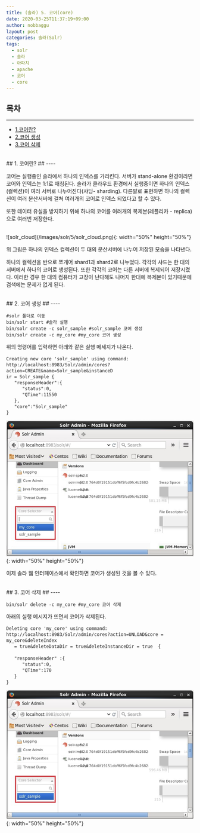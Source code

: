 ```yaml
---
title: (솔라) 5. 코어(core)
date: 2020-03-25T11:37:19+09:00
author: nobbaggu
layout: post
categories: 솔라(Solr)
tags:
  - solr
  - 솔라
  - 아파치
  - apache
  - 코어
  - core
---
```


## 목차 ##
---
- [1.코어란?](#1)
- [2.코어 생성](#2)
- [3.코어 삭제](#3)

<br>
<a name="1"/>
## 1. 코어란? ##
----

코어는 실행중인 솔라에서 하나의 인덱스를 가리킨다. 서버가 stand-alone 환경이라면 코어와 인덱스는 1:1로 매칭된다. 솔라가 클라우드 환경에서 실행중이면 하나의 인덱스(컬렉션)이 여러 서버로 나누어진다(샤딩- sharding). 다른말로 표현하면 하나의 컬렉션이 여러 분산서버에 걸쳐 여러개의 코어로 인덱스 되었다고 할 수 있다.

또한 데이터 유실을 방지하기 위해 하나의 코어를 여러개의 복제본(레플리카 - replica)으로 여러번 저장한다.

<br>
![solr_cloud](/images/solr/5/solr_cloud.png){: width="50%" height="50%"}

위 그림은 하나의 인덱스 컬렉션이 두 대의 분산서버에 나누어 저장된 모습을 나타낸다.

하나의 컬렉션을 반으로 쪼개어 shard1과 shard2로 나누었다. 각각의 샤드는 한 대의 서버에서 하나의 코어로 생성된다. 또한 각각의 코어는 다른 서버에 복제되어 저장시켰다. 이러한 경우 한 대의 컴퓨터가 고장이 난다해도 나머지 한대에 복제본이 있기때문에 검색에는 문제가 없게 된다.

<br>
<a name="2"/>
## 2. 코어 생성 ##
----

~~~ console
#solr 폴더로 이동
bin/solr start #솔라 실행
bin/solr create -c solr_sample #solr_sample 코어 생성
bin/solr create -c my_core #my_core 코어 생성
~~~

위의 명령어를 입력하면 아래와 같은 실행 메세지가 나온다.

~~~ console
Creating new core 'solr_sample' using command: 
http://localhost:8983/Solr/admin/cores?action=CREATE&name=Solr_sample&instanceD 
ir = Solr_sample {  
   "responseHeader":{    
      "status":0,    
      "QTime":11550
   },  
   "core":"Solr_sample" 
} 
~~~

![core_created](/images/solr/5/core_created.png){: width="50%" height="50%"}

이제 솔라 웹 인터페이스에서 확인하면 코어가 생성된 것을 볼 수 있다.

<br>
<a name="3"/>
## 3. 코어 삭제 ##
----

~~~ console
bin/solr delete -c my_core #my_core 코어 삭제
~~~

아래의 실행 메시지가 뜨면서 코어가 삭제된다.

~~~ console
Deleting core 'my_core' using command: 
http://localhost:8983/Solr/admin/cores?action=UNLOAD&core = my_core&deleteIndex
   = true&deleteDataDir = true&deleteInstanceDir = true  {
   
   "responseHeader" :{    
      "status":0,    
      "QTime":170
   }
}
~~~

![core_deleted](/images/solr/5/core_deleted.png){: width="50%" height="50%"}
